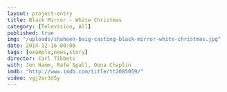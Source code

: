 ```yaml
---
layout: project-entry
title: Black Mirror - White Christmas
category: [Television, All]
published: true
img: "/uploads/shaheen-baig-casting-black-mirror-white-christmas.jpg"
date: 2014-12-16 00:00
tags: [example,news,story]
director: Carl Tibbets
with: Jon Hamm, Rafe Spall, Oona Chaplin
imdb: "http://www.imdb.com/title/tt2085059/"
video: vgj2wr3d5y
---
```



